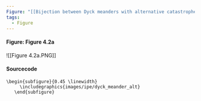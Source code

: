 ```yaml
---
Figure: "[[Bijection between Dyck meanders with alternative catastrophes and 2-Motzkin excursions with no E-ste]]"
tags:
  - Figure
---
```

#### Figure: Figure 4.2a

![[Figure 4.2a.PNG]]

#### Sourcecode

```
\begin{subfigure}{0.45 \linewidth} 
     \includegraphics{images/ipe/dyck_meander_alt} 
   \end{subfigure}
```